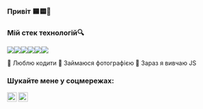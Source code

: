 ### Привіт 🟦🟨👋



### Мій стек технологій🔍
<div style="display: flex;">
<img src="https://img.shields.io/badge/HTML-E34F26?style=for-the-badge&logo=HTML5&logoColor=fff"/>
<img src="https://img.shields.io/badge/CSS-1572B6?style=for-the-badge&logo=CSS3&logoColor=fff"/>
<img src="https://img.shields.io/badge/SASS-CC6699?style=for-the-badge&logo=SASS&logoColor=fff"/>
<img src="https://img.shields.io/badge/BEM-FF8C00?style=for-the-badge&logo=BEM&logoColor=fff"/>
<img src="https://img.shields.io/badge/VS CODE-007ACC?style=for-the-badge&logo=Visual Studio Code&logoColor=fff"/>
<img src="https://img.shields.io/badge/GitHub-181717?style=for-the-badge&logo=GitHub&logoColor=fff"/>
</div>


💪 Люблю кодити
📸 Займаюся фотографією
🌱 Зараз я вивчаю JS


### Шукайте мене у соцмережах: 

<a href="https://www.instagram.com/kyrylenkovova/"><img width="22px" src="https://upload.wikimedia.org/wikipedia/commons/thumb/a/a5/Instagram_icon.png/2048px-Instagram_icon.png" /></a>
<a href="https://twitter.com/VovaKyrylenko?t=rD6wqYNh0yCksM3it_KgOg&s=09"><img width="22px" src="https://www.edigitalagency.com.au/wp-content/uploads/Twitter-logo-png.png" /></a>





<!--
- 🔭 I’m currently working on ...
- 🌱 I’m currently learning ...
- 👯 I’m looking to collaborate on ...
- 🤔 I’m looking for help with ...
- 💬 Ask me about ...
- 📫 How to reach me: ...
- 😄 Pronouns: ...
- ⚡ Fun fact: ...
-->
